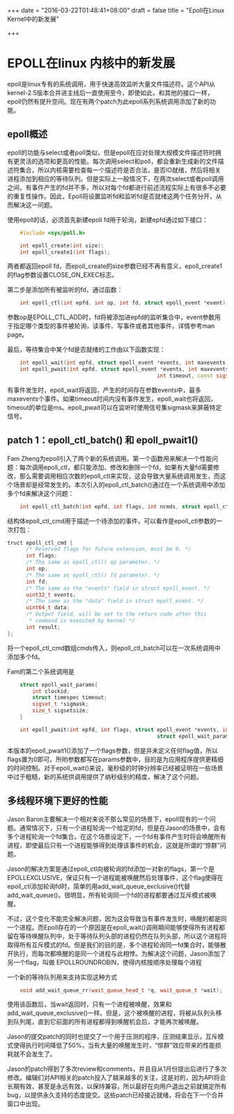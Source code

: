+++
date = "2016-03-22T01:48:41+08:00"
draft = false
title = "Epoll在Linux Kernel中的新发展"

+++

EPOLL在linux 内核中的新发展
==============================

epoll是linux专有的系统调用，用于快速高效监听大量文件描述符。这个API从kernel-2.5版本合并进主线后一直使用至今，即使如此，和其他的接口一样，epoll仍然有提升空间。现在有两个patch为此epoll系列系统调用添加了新的功能。

epoll概述
------------

epoll的功能与select或者poll类似，但是epoll在应对处理大规模文件描述符时拥有更灵活的选项和更高的性能。每次调用select和poll，都会重新生成新的文件描述符集合，所以内核需要检查每一个描述符是否合法，是否IO就绪，然后将相关进程添加到相应的等待队列。但是实际上一般情况下，在两次select或者poll调用之间，有事件产生的fd并不多，所以对每个fd都进行前述流程实际上有很多不必要的重复性操作。因此，Epoll将设置监听fd和监听fd是否就绪这两个任务分开，从而解决这一问题。

使用epoll的话，必须首先新建epoll fd用于轮询，新建epfd通过如下接口：

```cpp
    #include <sys/poll.h>

    int epoll_create(int size);
    int epoll_create1(int flags);
```
两者都返回epoll fd，而epoll_create的size参数已经不再有意义，epoll_create1的flag参数设置CLOSE_ON_EXEC标志。

第二步是添加所有被监听的fd，通过函数：

```cpp
    int epoll_ctl(int epfd, int op, int fd, struct epoll_event *event);
```
参数op是EPOLL_CTL_ADD时，fd将被添加进epfd的监听集合中，event参数用于指定哪个类型的事件被轮询，读事件、写事件或者其他事件，详情参考man page。

最后，等待集合中某个fd是否就绪的工作由以下函数实现：

```cpp
    int epoll_wait(int epfd, struct epoll_event *events, int maxevents, int timeout);
    int epoll_pwait(int epfd, struct epoll_event *events, int maxevents, 
                                                int timeout, const sigset_t *sigmask);
```
有事件发生时，epoll_wait将返回，产生的时间存在参数events中，最多maxevents个事件。如果timeout时间内没有事件发生，epoll_wait也将返回，timeout的单位是ms。epoll_pwait可以在监听时使用信号集sigmask来屏蔽特定信号。

patch 1：epoll_ctl_batch() 和 epoll_pwait1()
---------------------------------------------

Fam Zheng为epoll引入了两个新的系统调用。第一个函数用来解决一个性能问题：每次调用epoll_ctl，都只能添加、修改和删除一个fd，如果有大量fd需要修改，那么需要调用相应次数的epoll_ctl来实现，这会导致大量系统调用发生，而这个场景却是经常发生的。本次引入的epoll_ctl_batch()通过在一个系统调用中添加多个fd来解决这个问题：

```cpp
    int epoll_ctl_batch(int epfd, int flags, int ncmds, struct epoll_ctl_cmd *cmds);
```
结构体epoll_ctl_cmd用于描述一个待添加的事件，可以看作是epoll_ctl参数的一次打包：

```cpp
truct epoll_ctl_cmd {
      /* Reserved flags for future extension, must be 0. */
      int flags;
      /* The same as epoll_ctl() op parameter. */
      int op;
      /* The same as epoll_ctl() fd parameter. */
      int fd;
      /* The same as the "events" field in struct epoll_event. */
      uint32_t events;
      /* The same as the "data" field in struct epoll_event. */
      uint64_t data;
      /* Output field, will be set to the return code after this
       * command is executed by kernel */
      int result;
};
```
将一个epoll_ctl_cmd数组cmds传入，则epoll_ctl_batch可以在一次系统调用中添加多个fd。

Fam的第二个系统调用是

```cpp
    struct epoll_wait_params{
        int clockid;
        struct timespec timeout;
        sigset_t *sigmask;
        size_t sigsetsize;
    }

    int epoll_pwait(int epfd, int flags, struct epoll_event *events, int maxevents, 
                                                struct epoll_wait_params *params);
```
本版本的epoll_pwait1()添加了一个flags参数，但是并未定义任何flag值，所以flags置为0即可。所哟参数都写在params参数中，目的是为应用程序提供更精细的时间控制。对于epoll_wait()来说，毫秒级的时钟分辨率已经被证明在一些场景中过于粗糙，新的系统供调用提供了纳秒级别的精度，解决了这个问题。

多线程环境下更好的性能
-------------------------

Jason Baron主要解决一个相对来说不那么常见的场景下，epoll现有的一个问题。通常情况下，只有一个进程轮询一个给定的fd，但是在Jason的场景中，会有多个进程轮询一个fd集合。在这个场景设定下，一个fd有事件产生时将会唤醒所有进程，即使最后只有一个进程能够得到处理该事件的机会，这就是所谓的“惊群”问题。

Jason的解决方案是通过epoll_ctl向被轮询的fd添加一对新的flags，第一个是EPOLLEXCLUSIVE，保证只有一个进程能被唤醒然后处理事件，这个flag使得在epoll_ctl添加轮询fd时，简单的用add_wait_queue_exclusive()代替add_wait_queue()。很明显，所有轮询同一个fd的进程都要通过互斥模式被唤醒。

不过，这个变化不能完全解决问题，因为这会导致当有事件发生时，唤醒的都是同一个进程。而Epoll存在的一个原因是在epoll_wait()调用期间能够使得所有进程都留在等待唤醒队列中，处于等待队列头部的进程仍然在队列头部，所以这个进程将取得所有互斥模式的fd。但是我们的目的是，多个进程轮询同一fd集合时，能够散开执行，而每次都唤醒的是同一个进程与此相悖。为解决这个问题，Jason添加了另一个flag，叫做 EPOLLROUNDROBIN，使得内核按顺序处理每个进程

一个新的等待队列用来支持实现这种方式

```cpp
    void add_wait_queue_rr(wait_queue_head_t *q, wait_queue_t *wait);
```
使用该函数后，当wait返回时，只有一个进程被唤醒，效果和add_wait_queue_exclusive()一样。但是，这个被唤醒的进程，将被从队列头移到队列尾，直到它前面的所有进程都得到唤醒机会后，才能再次被唤醒。

Jason的提交patch的同时也提交了一个用于压测的程序，压测结果显示，互斥模式使得执行时间降低了50%，当有大量的唤醒发生时，“惊群”效应带来的性能损耗就不会发生了。

Jason的patch得到了多次review和comments，并且自从1月份提出后进行了多次修改。编辑们对API相关的patch投入了越来越多的关注，这是对的，因为API将会长期有效，甚至是永远有效，以保持兼容，所以最好在向用户退出之前就搞定所有bug，以提供永久支持的态度提交。这些patch已经接近就绪，将会在下一个合并窗口中出现。
